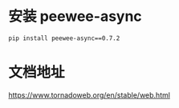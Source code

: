 # 安装 peewee-async
```
pip install peewee-async==0.7.2
```
# 文档地址
https://www.tornadoweb.org/en/stable/web.html

